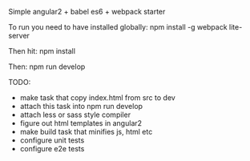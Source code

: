 Simple angular2 + babel es6 + webpack starter

To run you need to have installed globally:
npm install -g webpack lite-server

Then hit:
npm install

Then:
npm run develop

TODO:
- make task that copy index.html from src to dev
- attach this task into npm run develop
- attach less or sass style compiler
- figure out html templates in angular2
- make build task that minifies js, html etc
- configure unit tests
- configure e2e tests